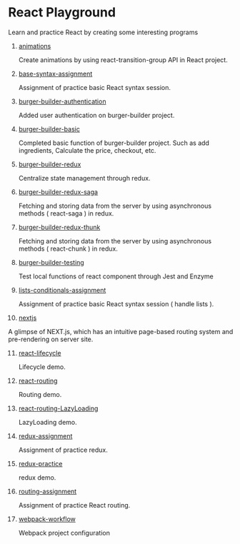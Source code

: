 # React Playground
Learn and practice React by creating some interesting programs

1. [animations](https://github.com/Yanhong95/ReactPlayground/tree/master/animations)

   Create animations by using react-transition-group API in React project.

2. [base-syntax-assignment](https://github.com/Yanhong95/ReactPlayground/tree/master/base-syntax-assignment)

   Assignment of practice basic React syntax session.

3. [burger-builder-authentication](https://github.com/Yanhong95/ReactPlayground/tree/master/burger-builder-authentication)

   Added user authentication on burger-builder project.

4. [burger-builder-basic](https://github.com/Yanhong95/ReactPlayground/tree/master/burger-builder-basic)

   Completed basic function of burger-builder project. Such as add ingredients, Calculate the price, checkout, etc.

5. [burger-builder-redux](https://github.com/Yanhong95/ReactPlayground/tree/master/burger-builder-redux)

   Centralize state management through redux.

6. [burger-builder-redux-saga](https://github.com/Yanhong95/ReactPlayground/tree/master/burger-builder-redux-saga)

   Fetching and storing data from the server by using asynchronous methods ( react-saga ) in redux.

7. [burger-builder-redux-thunk](https://github.com/Yanhong95/ReactPlayground/tree/master/burger-builder-redux-thunk)

   Fetching and storing data from the server by using asynchronous methods ( react-chunk ) in redux.

8. [burger-builder-testing](https://github.com/Yanhong95/ReactPlayground/tree/master/burger-builder-testing)

   Test local functions of react component through Jest and Enzyme

9. [lists-conditionals-assignment](https://github.com/Yanhong95/ReactPlayground/tree/master/lists-conditionals-assignment)

   Assignment of practice basic React syntax session ( handle lists ).

10. [nextjs](https://github.com/Yanhong95/ReactPlayground/tree/master/nextjs)

   A glimpse of NEXT.js, which has an intuitive page-based routing system and pre-rendering on server site.

11. [react-lifecycle](https://github.com/Yanhong95/ReactPlayground/tree/master/my-lifecycle)

    Lifecycle demo.

12. [react-routing](https://github.com/Yanhong95/ReactPlayground/tree/master/react-routing)

    Routing demo.

13. [react-routing-LazyLoading](https://github.com/Yanhong95/ReactPlayground/tree/master/react-routing-LazyLoading)

    LazyLoading demo.

14. [redux-assignment](https://github.com/Yanhong95/ReactPlayground/tree/master/redux-assignment)

    Assignment of practice redux.

15. [redux-practice](https://github.com/Yanhong95/ReactPlayground/tree/master/redux-practice)

    redux demo.

16. [routing-assignment](https://github.com/Yanhong95/ReactPlayground/tree/master/routing-assignment)

    Assignment of practice React routing.

17. [webpack-workflow](https://github.com/Yanhong95/ReactPlayground/tree/master/webpack-workflow)

    Webpack project configuration